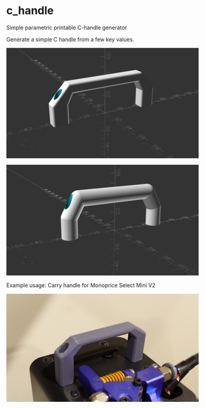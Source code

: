 # c_handle
Simple parametric printable C-handle generator

Generate a simple C handle from a few key values.

![](c_handle_r.png)

![](c_handle_t.png)

Example usage: Carry handle for Monoprice Select Mini V2

![](mpsm2_handle.jpg)
